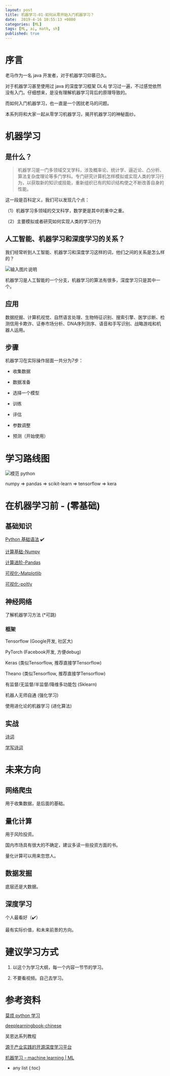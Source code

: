 ```yaml
---
layout: post
title: 机器学习-01-如何从零开始入门机器学习？
date:  2019-4-16 10:55:13 +0800
categories: [ML]
tags: [ML, ai, math, sh]
published: true
---
```


# 序言

老马作为一名 java 开发者，对于机器学习仰慕已久。

对于机器学习甚至使用过 java 的深度学习框架 DL4j 学习过一遍，不过感觉依然没有入门。仔细想来，是没有理解机器学习背后的原理导致的。

而如何入门机器学习，也一直是一个困扰老马的问题。

本系列将和大家一起从零学习机器学习，揭开机器学习的神秘面纱。

# 机器学习

## 是什么？

> 机器学习是一门多领域交叉学科，涉及概率论、统计学、逼近论、凸分析、算法复杂度理论等多门学科。专门研究计算机怎样模拟或实现人类的学习行为，以获取新的知识或技能，重新组织已有的知识结构使之不断改善自身的性能。

这一段是百科定义，我们可以发现几个点：

（1）机器学习多领域的交叉科学，数学更是其中的重中之重。

（2）主要模拟或者研究如何实现人类的学习行为

## 人工智能、机器学习和深度学习的关系？

我们经常听到人工智能、机器学习和深度学习这样的词，他们之间的关系是怎么样的？

![输入图片说明](https://images.gitee.com/uploads/images/2021/0411/184947_93290957_508704.png)

机器学习是人工智能的一个分支，机器学习的算法有很多，深度学习只是其中一个。

## 应用

数据挖掘、计算机视觉、自然语言处理、生物特征识别、搜索引擎、医学诊断、检测信用卡欺诈、证券市场分析、DNA序列测序、语音和手写识别、战略游戏和机器人运用。

## 步骤

机器学习在实际操作层面一共分为7步：

- 收集数据

- 数据准备

- 选择一个模型

- 训练

- 评估

- 参数调整

- 预测（开始使用）

# 学习路线图

![模范 python](https://morvanzhou.github.io/static/img/description/learning_step_flowchart.png)

numpy => pandas => scikit-learn => tensorflow => kera

# 在机器学习前 - (零基础)

## 基础知识

[Python 基础语法](https://houbb.github.io/2018/02/14/python-01-index-01) ✔️

[计算基础-Numpy]()

[计算进阶-Pandas]()

[可视化-Matplotlib]() 

[可视化-poltly]()

## 神经网络

了解机器学习方法 (*可跳)

### 框架

Tensorflow (Google开发, 社区大)

PyTorch (Facebook开发, 方便debug)

Keras (类似Tensorflow, 推荐直接学Tensorflow)

Theano (类似Tensorflow, 推荐直接学Tensorflow)

有监督/无监督/半监督/降维多功能包 (Sklearn)

机器人无师自通 (强化学习)

使用进化论的机器学习 (进化算法)

## 实战

[诗词](https://github.com/chinese-poetry/chinese-poetry)

[学写诗词](https://github.com/chenyuntc/pytorch-book/tree/master/chapter9-%E7%A5%9E%E7%BB%8F%E7%BD%91%E7%BB%9C%E5%86%99%E8%AF%97(CharRNN))

# 未来方向

## 网络爬虫

用于收集数据，是后面的基础。

## 量化计算

用于风险投资。

国内市场具有很大的不确定，建议多读一些投资方面的书。

量化计算可以用来忽悠人。

## 数据发掘

底层还是大数据。

## 深度学习

个人最看好（✔️）

最有实际价值，和未来前景的方向。

# 建议学习方式

1. 以这个为学习大纲，每一个内容一节节的学习。

2. 不要看视频。自己去学习。

# 参考资料

[莫烦 python 学习](https://morvanzhou.github.io/learning-steps/)

[deeplearningbook-chinese](https://exacity.github.io/deeplearningbook-chinese/)

吴恩达系列教程

[源于产业实践的开源深度学习平台](https://www.paddlepaddle.org.cn/)

[机器学习 – machine learning | ML](https://easyai.tech/ai-definition/machine-learning/)

* any list
{:toc}